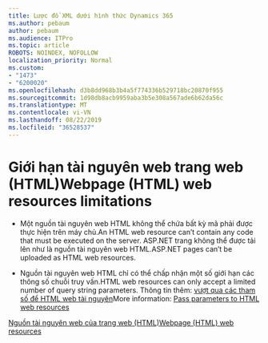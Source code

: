 ```yaml
---
title: Lược đồ XML dưới hình thức Dynamics 365
ms.author: pebaum
author: pebaum
ms.audience: ITPro
ms.topic: article
ROBOTS: NOINDEX, NOFOLLOW
localization_priority: Normal
ms.custom:
- "1473"
- "6200020"
ms.openlocfilehash: d3b8dd968b3b4a5f774336b529718bc20870f955
ms.sourcegitcommit: 1d98db8acb9959aba3b5e308a567ade6b62da56c
ms.translationtype: MT
ms.contentlocale: vi-VN
ms.lasthandoff: 08/22/2019
ms.locfileid: "36528537"
---
```

# <a name="webpage-html-web-resources-limitations"></a><span data-ttu-id="f62c8-102">Giới hạn tài nguyên web trang web (HTML)</span><span class="sxs-lookup"><span data-stu-id="f62c8-102">Webpage (HTML) web resources limitations</span></span>

* <span data-ttu-id="f62c8-103">Một nguồn tài nguyên web HTML không thể chứa bất kỳ mã phải được thực hiện trên máy chủ.</span><span class="sxs-lookup"><span data-stu-id="f62c8-103">An HTML web resource can’t contain any code that must be executed on the server.</span></span> <span data-ttu-id="f62c8-104">ASP.NET trang không thể được tải lên như là nguồn tài nguyên web HTML.</span><span class="sxs-lookup"><span data-stu-id="f62c8-104">ASP.NET pages can’t be uploaded as HTML web resources.</span></span>

* <span data-ttu-id="f62c8-105">Nguồn tài nguyên web HTML chỉ có thể chấp nhận một số giới hạn các thông số chuỗi truy vấn.</span><span class="sxs-lookup"><span data-stu-id="f62c8-105">HTML web resources can only accept a limited number of query string parameters.</span></span> <span data-ttu-id="f62c8-106">Thông tin thêm: [vượt qua các tham số để HTML web tài nguyên](https://docs.microsoft.com/dynamics365/customer-engagement/developer/webpage-html-web-resources#BKMK_PassingParametersToWebResources)</span><span class="sxs-lookup"><span data-stu-id="f62c8-106">More information: [Pass parameters to HTML web resources](https://docs.microsoft.com/dynamics365/customer-engagement/developer/webpage-html-web-resources#BKMK_PassingParametersToWebResources)</span></span>

[<span data-ttu-id="f62c8-107">Nguồn tài nguyên web của trang web (HTML)</span><span class="sxs-lookup"><span data-stu-id="f62c8-107">Webpage (HTML) web resources</span></span>](https://docs.microsoft.com/dynamics365/customer-engagement/developer/webpage-html-web-resources)
